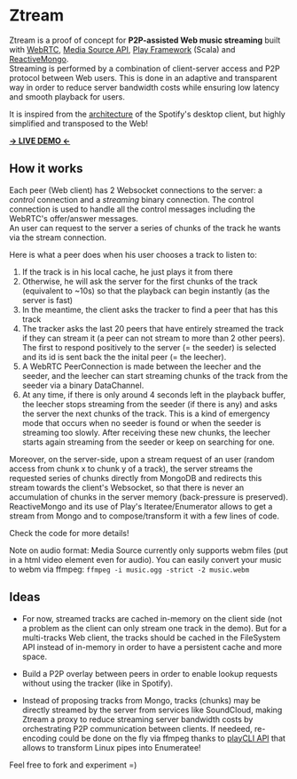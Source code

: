 # Ztream

Ztream is a proof of concept for **P2P-assisted Web music streaming** built with [WebRTC](http://www.webrtc.org/), [Media Source API]("https://dvcs.w3.org/hg/html-media/raw-file/tip/media-source/media-source.html"), [Play Framework]("http://www.playframework.com/") (Scala) and [ReactiveMongo]("http://reactivemongo.org/").  
Streaming is performed by a combination of client-server access and P2P protocol between Web users. This is done in an 
adaptive and transparent way in order to reduce server bandwidth costs while ensuring low latency and smooth playback for users.

It is inspired from the [architecture](http://www.csc.kth.se/~gkreitz/spotify-p2p10/spotify-p2p10.pdf) of the Spotify's desktop client, but highly simplified and transposed to the Web!

**[-> LIVE DEMO <-](http://ztream.atamborrino.cloudbees.net/)**

## How it works

Each peer (Web client) has 2 Websocket connections to the server: a *control* connection and a *streaming* binary connection. The control connection is used to handle all the control messages including the WebRTC's offer/answer messages.  
An user can request to the server a series of chunks of the track he wants via the stream connection.

Here is what a peer does when his user chooses a track to listen to:

1. If the track is in his local cache, he just plays it from there
2. Otherwise, he will ask the server for the first chunks of the track (equivalent to ~10s) so that the playback can begin instantly (as the server is fast)
3. In the meantime, the client asks the tracker to find a peer that has this track
4. The tracker asks the last 20 peers that have entirely streamed the track if they can stream it (a peer can not stream to more than 2 other peers). The first to respond positively to the server (= the seeder) is selected and its id is sent back the the inital peer (= the leecher).
5. A WebRTC PeerConnection is made between the leecher and the seeder, and the leecher can start streaming chunks of the track from the seeder via a binary DataChannel.
6. At any time, if there is only around 4 seconds left in the playback buffer, the leecher stops streaming from the seeder (if there is any) and asks the server the next chunks of the track. This is a kind of emergency mode that occurs when no seeder is found or when the seeder is streaming too slowly. After receiving these new chunks, the leecher starts again streaming from the seeder or keep on searching for one.

Moreover, on the server-side, upon a stream request of an user (random access from chunk x to chunk y of a track), the server streams the requested series of chunks directly from MongoDB and redirects this stream towards the client's Websocket, so that there is never an accumulation of chunks in the server memory (back-pressure is preserved). ReactiveMongo and its use of Play's Iteratee/Enumerator allows to get a stream from Mongo and to compose/transform it with a few lines of code.

Check the code for more details!

Note on audio format: Media Source currently only supports webm files (put in a html video element even for audio). You can easily convert your music to webm via ffmpeg:
```ffmpeg -i music.ogg -strict -2 music.webm```

## Ideas

* For now, streamed tracks are cached in-memory on the client side (not a problem as the client can only stream one track in the demo). But for a multi-tracks Web client, the tracks should be cached in the FileSystem API instead of in-memory in order to have a persistent cache and more space.

* Build a P2P overlay between peers in order to enable lookup requests without using the tracker (like in Spotify).

* Instead of proposing tracks from Mongo, tracks (chunks) may be directly streamed by the server from services like SoundCloud, making Ztream a proxy to reduce streaming server bandwidth costs by orchestrating P2P communication between clients. If needeed, re-encoding could be done on the fly via ffmpeg thanks to [playCLI API](https://github.com/gre/playCLI) that allows to transform Linux pipes into Enumeratee!


Feel free to fork and experiment =)
